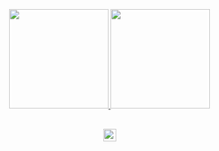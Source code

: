 
<!--
**Fjaquetto/fjaquetto** is a ✨ _special_ ✨ repository because its `README.md` (this file) appears on your GitHub profile.

Here are some ideas to get you started:

- 🔭 I’m currently working on ...
- 🌱 I’m currently learning ...
- 👯 I’m looking to collaborate on ...
- 🤔 I’m looking for help with ...
- 💬 Ask me about ...
- 📫 How to reach me: ...
- 😄 Pronouns: ...
- ⚡ Fun fact: ...
-->

<div align="center">
  <a href="https://github.com/Fjaquetto">
  <img height="180em" src="https://github-readme-stats.vercel.app/api?username=Fjaquetto&show_icons=true&theme=bear&include_all_commits=true&count_private=true"/>
  <img height="180em" src="https://github-readme-stats.vercel.app/api/top-langs/?username=Fjaquetto&layout=compact&langs_count=7&theme=bear"/></a>
</div>
<br>
<br>
<div align="center">
  <a href="https://www.linkedin.com/in/felipe-jaquetto-32a525122/">
      <img height="23em" src="https://img.shields.io/badge/linkedin-%230077B5.svg?style=for-the-badge&logo=linkedin"/>
</div>
